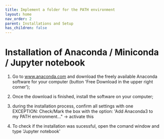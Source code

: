 ```yaml
---
title: Implement a folder for the PATH environment
layout: home
nav_order: 2
parent: Installations and Setup
has_children: false
---
```



# Installation of Anaconda / Miniconda / Jupyter notebook

1) Go to www.anaconda.com and download the freely available Anaconda software for your computer (button 'Free Download in the upper right corner'); 

2) Once the download is finished, install the software on your computer;

3) during the installation process, confirm all settings with one EXCEPTION: Check/Mark the box with the option: 'Add Anaconda3 to my PATH environment..." -> activate this

4) To check if the installation was sucessful, open the comand window and type 'Jupyter notebook'
